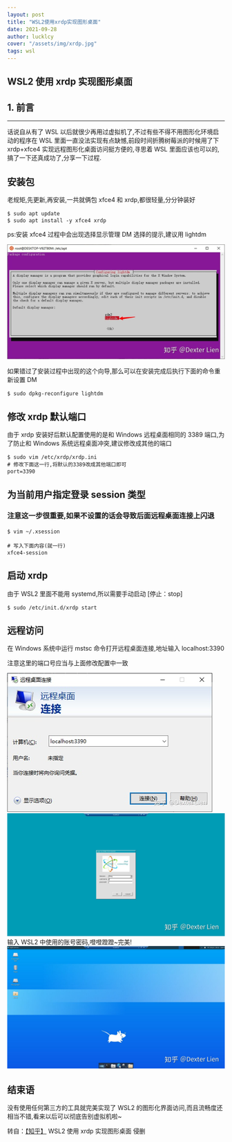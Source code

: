 ```yaml
---
layout: post
title: "WSL2使用xrdp实现图形桌面"
date: 2021-09-28
author: lucklcy
cover: "/assets/img/xrdp.jpg"
tags: wsl
---
```


## WSL2 使用 xrdp 实现图形桌面

## 1. 前言

---

话说自从有了 WSL 以后就很少再用过虚拟机了,不过有些不得不用图形化环境启动的程序在 WSL 里面一直没法实现有点缺憾,前段时间折腾树莓派的时候用了下 xrdp+xfce4 实现远程图形化桌面访问挺方便的,寻思着 WSL 里面应该也可以的,搞了一下还真成功了,分享一下过程.

## 安装包

老规矩,先更新,再安装,一共就俩包 xfce4 和 xrdp,都很轻量,分分钟装好

```
$ sudo apt update
$ sudo apt install -y xfce4 xrdp
```

ps:安装 xfce4 过程中会出现选择显示管理 DM 选择的提示,建议用 lightdm

![image](/assets/img/wsl/ubuntu_lightdm.jpg)

如果错过了安装过程中出现的这个向导,那么可以在安装完成后执行下面的命令重新设置 DM

```
$ sudo dpkg-reconfigure lightdm
```

## 修改 xrdp 默认端口

由于 xrdp 安装好后默认配置使用的是和 Windows 远程桌面相同的 3389 端口,为了防止和 Windows 系统远程桌面冲突,建议修改成其他的端口

```
$ sudo vim /etc/xrdp/xrdp.ini
# 修改下面这一行,将默认的3389改成其他端口即可
port=3390
```

## 为当前用户指定登录 session 类型

### 注意这一步很重要,如果不设置的话会导致后面远程桌面连接上闪退

```
$ vim ~/.xsession

# 写入下面内容(就一行)
xfce4-session
```

## 启动 xrdp

由于 WSL2 里面不能用 systemd,所以需要手动启动 [停止：stop]

```
$ sudo /etc/init.d/xrdp start
```

## 远程访问

在 Windows 系统中运行 mstsc 命令打开远程桌面连接,地址输入 localhost:3390

注意这里的端口号应当与上面修改配置中一致

![image](/assets/img/wsl/xrdp_remote_desktop_preview.jpg)
![image](/assets/img/wsl/xrdp_login_img.jpg)
输入 WSL2 中使用的账号密码,噔噔蹬蹬~完美!
![image](/assets/img/wsl/xrdp_ubuntu_desktop.jpg)

## 结束语

没有使用任何第三方的工具就完美实现了 WSL2 的图形化界面访问,而且流畅度还相当不错,看来以后可以彻底告别虚拟机啦~

转自：[【知乎】](https://zhuanlan.zhihu.com/p/149501381) WSL2 使用 xrdp 实现图形桌面 侵删
